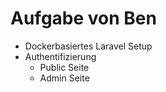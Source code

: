# Aufgabe von Ben
- Dockerbasiertes Laravel Setup
- Authentifizierung 
    - Public Seite
    - Admin Seite
    

